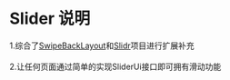 Slider  说明
=================================== 
1.综合了[SwipeBackLayout](https://github.com/ikew0ng/SwipeBackLayout)和[Slidr](https://github.com/r0adkll/Slidr)项目进行扩展补充<br />  
2.让任何页面通过简单的实现SliderUi接口即可拥有滑动功能<br />
